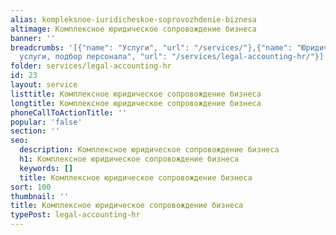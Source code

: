 ```yaml
---
alias: kompleksnoe-iuridicheskoe-soprovozhdenie-biznesa
altimage: Комплексное юридическое сопровождение бизнеса
banner: ''
breadcrumbs: '[{"name": "Услуги", "url": "/services/"},{"name": "Юридические и бухгалтерские
  услуги, подбор персонала", "url": "/services/legal-accounting-hr/"}]'
folder: services/legal-accounting-hr
id: 23
layout: service
listtitle: Комплексное юридическое сопровождение бизнеса
longtitle: Комплексное юридическое сопровождение бизнеса
phoneCallToActionTitle: ''
popular: 'false'
section: ''
seo:
  description: Комплексное юридическое сопровождение бизнеса
  h1: Комплексное юридическое сопровождение бизнеса
  keywords: []
  title: Комплексное юридическое сопровождение бизнеса
sort: 100
thumbnail: ''
title: Комплексное юридическое сопровождение бизнеса
typePost: legal-accounting-hr
---
```

